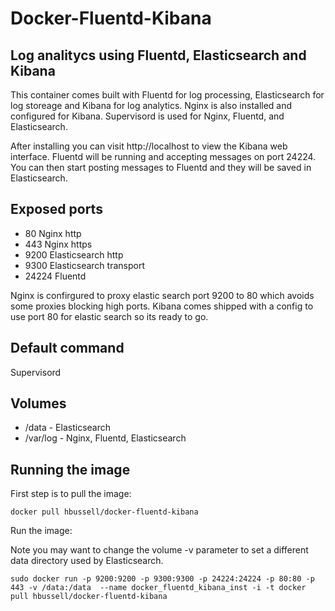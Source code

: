 Docker-Fluentd-Kibana
====================

## Log analitycs using Fluentd, Elasticsearch and Kibana

This container comes built with Fluentd for log processing, Elasticsearch for log storeage and Kibana for log analytics.
Nginx is also installed and configured for Kibana.  Supervisord is used for Nginx, Fluentd, and Elasticsearch.

After installing you can visit http://localhost to view the Kibana web interface.
Fluentd will be running and accepting messages on port 24224.  You can then start posting messages to Fluentd and they will be saved in Elasticsearch.

## Exposed ports

 - 80 Nginx http
 - 443 Nginx https
 - 9200 Elasticsearch http
 - 9300 Elasticsearch transport
 - 24224 Fluentd

Nginx is confirgured to proxy elastic search port 9200 to 80 which avoids some proxies blocking high ports.
Kibana comes shipped with a config to use port 80 for elastic search so its ready to go.

## Default command

Supervisord 

## Volumes

 - /data - Elasticsearch
 - /var/log - Nginx, Fluentd, Elasticsearch

## Running the image

First step is to pull the image:

    docker pull hbussell/docker-fluentd-kibana

Run the image:

Note you may want to change the volume -v parameter to set a different data directory used by Elasticsearch.

    sudo docker run -p 9200:9200 -p 9300:9300 -p 24224:24224 -p 80:80 -p 443 -v /data:/data  --name docker_fluentd_kibana_inst -i -t docker pull hbussell/docker-fluentd-kibana

